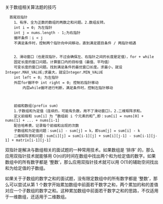 关于数组相关算法题的技巧

      首尾双指针
        1、有序、全为正数的数组的两数之和问题。2.数组反转。
        int i = 0; 为左指针
        int j = nums.length - 1;为右指针
        循环条件：i < j
        不满足条件时，控制两个指针向中间移动，直到满足题目条件 / 两指针相遇


        2、滑动窗口（也是双指针，不过会确保左、右指针之间的长度是定值），for + while
        固定长度的窗口问题。计算窗口内的目标值（最值、平均值）
        可变长度的窗口问题。找到满足条件的最优窗口长度。求最小，就设Integer.MAX_VALUE;求最大，就设Integer.MIN_VALUE
        int left = 0; 为左指针
        外层for循环中 int right = 0; 控制右指针移动
            内层while循环进行判断，满足条件时，控制左指针移动



        前缀和数组(prefix sum)
        1.子数组和为定值（连续的，可能有负数，用不了滑动窗口）。2.二维矩阵求和。
        定义前缀和 sum[i] 为 “数组前 i 个元素的和”,即：sum[i] = nums[0] + nums[1] + ... + nums[i-1]
        配合哈希表，记录每个前缀和出现的次数
        子数组和为定值问题：sum[i] - sum[j] = k，即sum[j] = sum[i] - k
        二维矩阵求和问题：sum[i][j] = sum[i-1][j] + sum[i][j-1] - sum[i-1][j-1] + matrix[i-1][j-1]




双指针是解决与数组相关的面试题的一种常用技术。如果数组是 ‘排序’ 的，那么应用双指针技术就能够用 O(n)的时间在数组中找出两个和为给定值的数字。如果数组中的所有数字都是 ‘整数’，那么应用双指针技术就可以用 O(1)的辅助空间找出和为给定值的子数组。 

如果关于子数组的数字之和的面试题，没有限定数组中的所有数字都是 ‘整数’，那么可以尝试从第 1 个数字开始累加数组中前面若干数字之和，两个累加的和的差值对应一个子数组的数字之和。这种累加数组中前面若干数字之和的思路，不仅适用于一维数组，还适用于二维数组。
